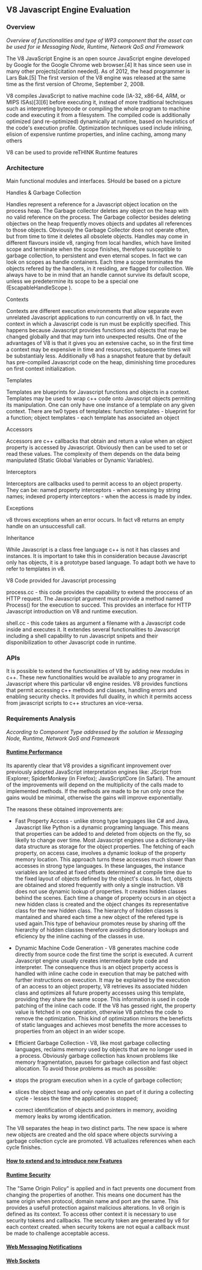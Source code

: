 ## V8 Javascript Engine Evaluation

### Overview

*Overview of functionalities and type of WP3 component that the asset can be used for ie Messaging Node, Runtime, Network QoS and Framework* 

The V8 JavaScript Engine is an open source JavaScript engine developed by Google for the Google Chrome web browser.[4] It has since seen use in many other projects[citation needed]. As of 2012, the head programmer is Lars Bak.[5] The first version of the V8 engine was released at the same time as the first version of Chrome, September 2, 2008.

V8 compiles JavaScript to native machine code (IA-32, x86-64, ARM, or MIPS ISAs)[3][6] before executing it, instead of more traditional techniques such as interpreting bytecode or compiling the whole program to machine code and executing it from a filesystem. The compiled code is additionally optimized (and re-optimized) dynamically at runtime, based on heuristics of the code's execution profile. Optimization techniques used include inlining, elision of expensive runtime properties, and inline caching, among many others

V8 can be used to provide reTHINK Runtime features

### Architecture

Main functional modules and interfaces. SHould be based on a picture

Handles & Garbage Collection

Handles represent a reference for a Javascript object location on the process heap. The Garbage collector deletes any object on the heap with no valid reference on the process. The Garbage collector besides deleting objectws on the heap frequently moves objects and updates all references to those objects. Obviously the Garbage Collector does not operate often, but from time to time it deletes all obsolete objects.
Handles may come in different flavours inside v8, ranging from local handles, which have limited scope and terminate when the scope finishes, therefore susceptible to garbage collection, to persistent and even eternal scopes.
In fact we can look on scopes as handle containers. Each time a scope terminates the objects refered by the handlers, in it residing, are flagged for collection.
We always have to be in mind that an handle cannot survive its default scope, unless we predetermine its scope to be a special one (EscapableHandleScope ).

Contexts

Contexts are different execution environments that allow separate even unrelated Javascript applications to run concurrently on v8. In fact, the context in which a Javascript code is run must be explicitly specified. This happens because Javascript provides functions and objects that may be changed globally and that may turn into unexpected results.
One of the advantages of V8 is that it gives you an extensive cache, so in the first time a context may be expensive in time and resources, subsequente times will be substantialy less. Additionally v8 has a snapshot feature that by default has pre-compiled Javascript code on the heap, diminishing time procedures on first context initialization.

Templates

Templates are blueprints for Javascript functions and objects in a context. Templates may be used to wrap c++ code onto Javascript objects permiting its manipulation. One can only have one instance of a template on any given context.
There are tw0 types of templates:
function templates - blueprint for a function;
object templates - each template has associated an object

Accessors

Accessors are c++ callbacks that obtain and return a value when an object property is accessed by Javascript. Obviously then can be used to set or read these values.
The complexity of them depends on the data being manipulated (Static Global Variables or Dynamic Variables). 

Interceptors

Interceptors are callbacks used to permit access to an object property. They can be:
named property interceptors - when accessing by string names;
indexed property interceptors - when the access is made by index.

Exceptions

v8 throws exceptions when an error occurs. In fact v8 returns an empty handle on an unsuccessfull call. 

Inheritance

While Javascript is a class free language c++ is not it has classes and instances. It is important to take this in consideration because Javascript only has objects, it is a prototype based language. To adapt both we have to refer to templates in v8.

V8 Code provided for Javascript processing 

process.cc - this code provides the capability to extend the proccess of an HTTP request. The Javascript argument must provide a method named Process() for the execution to succed. This provides an interface for HTTP Javascript introduction on V8 and runtime execution.

shell.cc - this code takes as argument a filename with a Javascript code inside and executes it. It extendes several functionalities to Javascript including a shell capability to run Javascript snipets and their disponibilization to other Javascript code in runtime.

### APIs

It is possible to extend the functionalities of V8 by adding new modules in c++. These new functionalities would be available to any programer in Javascript where this particular v8 engine resides. V8 provides functions that permit accessing c++ methods and classes, handling errors and enabling security checks. It provides full duality, in which it permits access from javascript scripts to c++ structures an vice-versa.

### Requirements Analysis

*According to Component Type addressed by the solution ie Messaging Node, Runtime, Network QoS and Framework*

#### [Runtime Performance](https://github.com/reTHINK-project/core-framework/issues/6)

Its aparently clear that V8 provides a significant improvement over previously adopted JavaScript interpretation engines like:
 JScript from IExplorer;
 SpiderMonkey (in Firefox);
 JavaScriptCore (in Safari).
The amount of the improvements will depend on the multiplicity of the calls made to implemented methods. If the methods are made to be run only once the gains would be minimal, otherwise the gains will improve exponentially.

The reasons these obtained improvements are:
- Fast Property Access - unlike strong type languages like C# and Java, Javascript like Python is a dynamic programing language. This means that properties can be added to and deleted from objects on the fly, so likelly to change over time. Most Javascript engines use a dictionary-like data structure as storage for the object properties.
The fetching of each property, on access case, involves a dynamic lookup of the property memory location. This approach turns these accesses much slower than accesses in strong type languages. In these languages, the instance variables are located at fixed offsets determined at compile time due to the fixed layout of objects defined by the object's class. In fact, objects are obtained and stored frequently with only a single instruction.
V8 does not use dynamic lookup of properties. It creates hidden classes behind the scenes. Each time a change of property occurs in an object a new hidden class is created and the object changes its representative class for the new hidden class.
The hierarchy of hidden classes is mantained and shared each time a new object of the refered type is used again.This type of behaviour promotes reuse by sharing off the hierarchy of hidden classes therefore avoiding dictionary lookups and eficiency by the inline caching of the classes in use.

- Dynamic Machine Code Generation - V8 generates machine code directly from source code the first time the script is executed. A current Javascript engine usually creates intermediate byte code and interpreter. The consequence thus is an object property access is handled with inline cache code in execution that may be patched with further instructions on execution.
It may be explained by the execution of an access to an object property, V8 retrieves its associated hidden class and optimizes all future property accesses using this template, providing they share the same scope. This information is used in code patching of the inline cach code. If the V8 has gessed right, the property value is fetched in one operation, otherwise V8 patches the code to remove the optimization.
This kind of optimization mirrors the beneficts of static languages and achieves most benefits the more accesses to properties from an object in an wider scope.

- Efficient Garbage Collection - V8, like most garbage collecting languages, reclaims memory used by objects that are no longer used in a process. Obviously garbage collection has known problems like memory fragmentation, pauses for garbage collection and fast object allocation. To avoid those problems as much as possible:
- stops the program execution when in a cycle of garbage collection;
- slices the object heap and only operates on part of it during a collecting cycle - lesses the time the application is stopped;
- correct identification of objects and pointers in memory, avoiding memory leaks by wromg identification.


The V8 separates the heap in two distinct parts. The new space is where new objects are created and the old space where objects surviving a garbage collection cycle are promoted. V8 actualizes references when each cycle finishes.

#### [How to extend and to introduce new Features](https://github.com/reTHINK-project/core-framework/issues/8)

#### [Runtime Security](https://github.com/reTHINK-project/core-framework/labels/Runtime%20Requirement)

The "Same Origin Policy" is applied and in fact prevents one document from changing the properties of another. This means one document has the same origin when protocol, domain name and port are the same. This provides a usefull protection against malicious alterations.
In v8 origin is defined as its context. To access other context it is necessary to use security tokens and callbacks. The security token are generated by v8 for each context created. when security tokens are not equal a callback must be made to challenge acceptable access.


#### [Web Messaging Notifications](https://github.com/reTHINK-project/core-framework/issues/5)

#### [Web Sockets](https://github.com/reTHINK-project/core-framework/issues/4)

#### 
